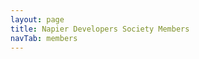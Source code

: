 ```yaml
---
layout: page
title: Napier Developers Society Members
navTab: members
---
```


<div id="members"></div>

<script>
(function() {
  // Grab the list of members
  $.ajax("members-list.json", {
    dataType: "json"
  }).done(function(members) {

    // Loop through each member in the list
    $.each( members, function( i, name ) {

      // Fetch the member's info
      $.ajax("https://api.github.com/users/"+name, {
        dataType: "json"
      }).done(function(member) {

        // $img is used to contain the member image and name
        $img = $('<div class="large-3 columns" style="margin-bottom:2em"></div>');

        // Add the image
        $( '<img>' )
          .attr( "src", member.avatar_url )
          .appendTo( $img );

        // Add the Name
        if (member.name)
          $img.append('<center>'+member.name+'</center>');
        else
          $img.append('<center>'+member.login+'</center>');

        // Add the member ($img) to the members div
        $img.appendTo( '#members' );
      });
    });

  });
})();
</script>